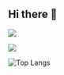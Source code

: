 ## Hi there 👋

<!--
**TsingPig/TsingPig** is a ✨ _special_ ✨ repository because its `README.md` (this file) appears on your GitHub profile.

Here are some ideas to get you started:

- 🔭 I’m currently working on ...
- 🌱 I’m currently learning ...
- 👯 I’m looking to collaborate on ...
- 🤔 I’m looking for help with ...
- 💬 Ask me about ...
- 📫 How to reach me: ...
- 😄 Pronouns: ...
- ⚡ Fun fact: ...
-->

![](https://github-readme-stats.vercel.app/api?username=TsingPig&show_icons=true&theme=transparent)


![](https://github-readme-activity-graph.cyclic.app/graph?username=TsingPig&theme=dracula)

![Top Langs](https://github-readme-stats.vercel.app/api/top-langs/?username=TsingPig&layout=compact&theme=tokyonight)
